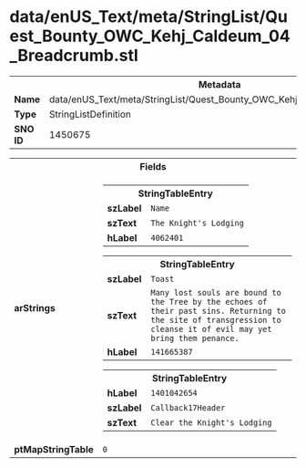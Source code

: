 <h1>data/enUS_Text/meta/StringList/Quest_Bounty_OWC_Kehj_Caldeum_04_Breadcrumb.stl</h1><table><tr><th colspan="100%">Metadata</th></tr><tr><td><b>Name</b></td><td>data/enUS_Text/meta/StringList/Quest_Bounty_OWC_Kehj_Caldeum_04_Breadcrumb.stl</td></tr><tr><td><b>Type</b></td><td>StringListDefinition</td></tr><tr><td><b>SNO ID</b></td><td>1450675</td></tr></table>

<table><tr><th colspan="100%">Fields</th></tr><tr><td><b>arStrings</b></td><td><table><tr><th colspan="100%">StringTableEntry</th></tr><tr><td><b>szLabel</b></td><td><code>Name</code></td></tr><tr><td><b>szText</b></td><td><code>The Knight's Lodging</code></td></tr><tr><td><b>hLabel</b></td><td><code>4062401</code></td></tr></table>


<table><tr><th colspan="100%">StringTableEntry</th></tr><tr><td><b>szLabel</b></td><td><code>Toast</code></td></tr><tr><td><b>szText</b></td><td><code>Many lost souls are bound to the Tree by the echoes of their past sins. Returning to the site of transgression to cleanse it of evil may yet bring them penance.</code></td></tr><tr><td><b>hLabel</b></td><td><code>141665387</code></td></tr></table>


<table><tr><th colspan="100%">StringTableEntry</th></tr><tr><td><b>hLabel</b></td><td><code>1401042654</code></td></tr><tr><td><b>szLabel</b></td><td><code>Callback17Header</code></td></tr><tr><td><b>szText</b></td><td><code>Clear the Knight's Lodging</code></td></tr></table>


</td></tr><tr><td><b>ptMapStringTable</b></td><td><code>0</code></td></tr></table>

